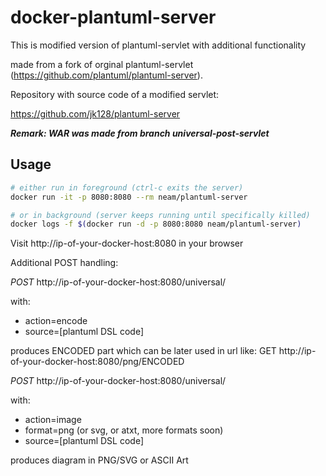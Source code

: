 # docker-plantuml-server

This is modified version of plantuml-servlet with additional functionality

made from a fork of orginal plantuml-servlet (https://github.com/plantuml/plantuml-server).

Repository with source code of a modified servlet:

https://github.com/jk128/plantuml-server

***Remark: WAR was made from branch universal-post-servlet***

## Usage

```sh
# either run in foreground (ctrl-c exits the server)
docker run -it -p 8080:8080 --rm neam/plantuml-server

# or in background (server keeps running until specifically killed)
docker logs -f $(docker run -d -p 8080:8080 neam/plantuml-server)
```

Visit http://ip-of-your-docker-host:8080 in your browser

Additional POST handling:

*POST* http://ip-of-your-docker-host:8080/universal/

with:
 
- action=encode
- source=[plantuml DSL code]
 
 produces ENCODED part which can be later used in url like: GET http://ip-of-your-docker-host:8080/png/ENCODED
 
*POST* http://ip-of-your-docker-host:8080/universal/

with:

- action=image
- format=png (or svg, or  atxt, more formats soon)
- source=[plantuml DSL code]

produces diagram in PNG/SVG or ASCII Art
